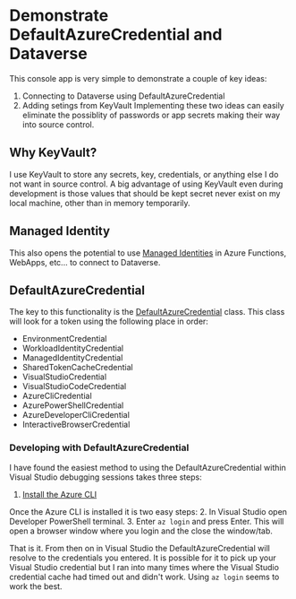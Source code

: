 # Demonstrate DefaultAzureCredential and Dataverse
This console app is very simple to demonstrate a couple of key ideas:
1. Connecting to Dataverse using DefaultAzureCredential
2. Adding setings from KeyVault
Implementing these two ideas can easily eliminate the possiblity of passwords or app secrets making their way into source control.

## Why KeyVault?
I use KeyVault to store any secrets, key, credentials, or anything else I do not want in source control. A big advantage of using KeyVault even during development is those values that should be kept secret never exist on my local machine, other than in memory temporarily.

## Managed Identity
 This also opens the potential to use [Managed Identities](https://learn.microsoft.com/en-us/azure/app-service/overview-managed-identity?tabs=portal%2Chttp) in Azure Functions, WebApps, etc... to connect to Dataverse. 
 
## DefaultAzureCredential
The key to this functionality is the [DefaultAzureCredential](https://learn.microsoft.com/en-us/dotnet/api/azure.identity.defaultazurecredential?view=azure-dotnet) class. This class will look for a token using the following place in order:
* EnvironmentCredential
* WorkloadIdentityCredential
* ManagedIdentityCredential
* SharedTokenCacheCredential
* VisualStudioCredential
* VisualStudioCodeCredential
* AzureCliCredential
* AzurePowerShellCredential
* AzureDeveloperCliCredential
* InteractiveBrowserCredential

### Developing with DefaultAzureCredential
I have found the easiest method to using the DefaultAzureCredential within Visual Studio debugging sessions takes three steps: 
1. [Install the Azure CLI](https://learn.microsoft.com/en-us/cli/azure/install-azure-cli-windows?tabs=azure-cli)

Once the Azure CLI is installed it is two easy steps:
2. In Visual Studio open Developer PowerShell terminal.
3. Enter `az login` and press Enter. This will open a browser window where you login and the close the window/tab.

That is it. From then on in Visual Studio the DefaultAzureCredential will resolve to the credentials you entered. It is possible for it to pick up your Visual Studio credential but I ran into many times where the Visual Studio credential cache had timed out and didn't work. Using `az login` seems to work the best.